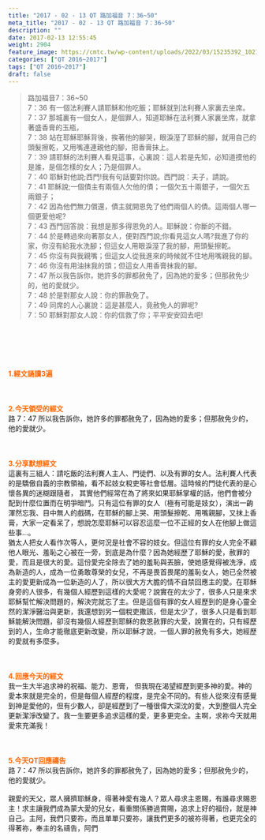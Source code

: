 ```yaml
---
title: "2017 - 02 - 13 QT 路加福音 7：36~50"
meta_title: "2017 - 02 - 13 QT 路加福音 7：36~50"
description: ""
date: 2017-02-13 12:55:45
weight: 2904
feature_image: https://cmtc.tw/wp-content/uploads/2022/03/15235392_10211799862337740_180693556567566654_o-1.webp
categories: ["QT 2016~2017"]
tags: ["QT 2016~2017"]
draft: false
---
```


<blockquote>路加福音7：36~50<br />
7：36 有一個法利賽人請耶穌和他吃飯；耶穌就到法利賽人家裏去坐席。<br />
7：37 那城裏有一個女人，是個罪人，知道耶穌在法利賽人家裏坐席，就拿著盛香膏的玉瓶，<br />
7：38 站在耶穌耶穌背後，挨著他的腳哭，眼淚溼了耶穌的腳，就用自己的頭髮擦乾，又用嘴連連親他的腳，把香膏抹上。<br />
7：39 請耶穌的法利賽人看見這事，心裏說：這人若是先知，必知道摸他的是誰，是個怎樣的女人；乃是個罪人。<br />
7：40 耶穌對他說;西門!我有句話要對你說。西門說：夫子，請說。<br />
7：41 耶穌說;一個債主有兩個人欠他的債；一個欠五十兩銀子，一個欠五兩銀子；<br />
7：42 因為他們無力償還，債主就開恩免了他們兩個人的債。這兩個人哪一個更愛他呢?<br />
7：43 西門回答說：我想是那多得恩免的人。耶穌說：你斷的不錯。<br />
7：44 於是轉過來向著那女人，便對西門說;你看見這女人嗎?我進了你的家，你沒有給我水洗腳；但這女人用眼淚溼了我的腳，用頭髮擦乾。<br />
7：45 你沒有與我親嘴；但這女人從我進來的時候就不住地用嘴親我的腳。<br />
7：46 你沒有用油抹我的頭；但這女人用香膏抹我的腳。<br />
7：47 所以我告訴你，她許多的罪都赦免了，因為她的愛多；但那赦免少的，他的愛就少。<br />
7：48 於是對那女人說：你的罪赦免了。<br />
7：49 同席的人心裏說：這是甚麼人，竟赦免人的罪呢?<br />
7：50 耶穌對那女人說：你的信救了你；平平安安回去吧!</blockquote><br />
&nbsp;<br />
<br />
&nbsp;<br />
<br />
<span style="color: #ff6600;"><strong>1.</strong><strong>經文誦讀3遍</strong></span><br />
<br />
<span style="color: #ff6600;"><strong> </strong></span><br />
<br />
<span style="color: #ff6600;"><strong>2.</strong><strong>今天領受的經文<br />
</strong></span>路 7：47 所以我告訴你，她許多的罪都赦免了，因為她的愛多；但那赦免少的，他的愛就少。<br />
<br />
&nbsp;<br />
<br />
<span style="color: #ff6600;"><strong>3.</strong><strong>分享默想經文<br />
</strong></span>這裏有三組人：請吃飯的法利賽人主人、門徒們、以及有罪的女人。法利賽人代表的是驕傲自義的宗教領袖，看不起妓女稅吏等社會低層。這時候的門徒代表的是心懷各異的迷糊跟隨者， 其實他們經常在為了將來如果耶穌掌權的話，他們會被分配到什麼位置而在明爭暗鬥。只有這位有罪的女人（極有可能是妓女），演出一齣渾然忘我、目中無人的戲碼，在耶穌的腳上哭、用頭髮擦乾、用嘴親腳，又抹上香膏，大家一定看呆了，想說怎麼耶穌可以容忍這麼一位不正經的女人在他腳上做這些事…。<br />
猶太人把女人看作次等人，更何況是社會不容的妓女。但這位有罪的女人完全不顧他人眼光、羞恥之心被在一旁，到底是為什麼？因為她經歷了耶穌的愛，赦罪的愛，而且是很大的愛。這份愛完全除去了她的羞恥與丟臉，使她感覺得被洗淨，成為新造的人，成為一位勇敢尊榮的女兒，不再是畏首畏尾的羞恥女人，她已全然被主的愛更新成為一位新造的人了，所以很大方大膽的情不自禁回應主的愛。在耶穌身旁的人很多，有幾個人經歷到這樣的大愛呢？說實在的太少了，很多人只是來求耶穌幫忙解決問題的，解決完就忘了主。但是這個有罪的女人經歷到的是身心靈全然的潔淨醫治與更新，我還想到另一個稅吏撒該，但是太少了，很多人只是看到耶穌能解決問題，卻沒有幾個人經歷到耶穌的救恩赦罪的大愛，說實在的，只有經歷到的人，生命才能徹底更新改變，所以耶穌才說，一個人罪的赦免有多大，她經歷的愛就有多麼多。<br />
<br />
&nbsp;<br />
<br />
<span style="color: #ff6600;"><strong>4.</strong><strong>回應今天的經文<br />
</strong></span>我一生大半追求神的祝福、能力、恩膏， 但我現在渴望經歷到更多神的愛。神的愛本來就是完全的，但是每個人經歷的程度，是完全不同的。有些人從來沒有感覺到神是愛他的，但有少數人，卻是經歷到了一種很偉大深沈的愛，大到整個人完全更新潔淨改變了。我一生要更多追求這樣的愛，更多更完全。主啊，求祢今天就用愛來充滿我！<br />
<br />
&nbsp;<br />
<br />
<span style="color: #ff6600;"><strong>5.</strong></span><strong><span style="color: #ff6600;">今天QT回應禱告<br />
</span></strong>路 7：47 所以我告訴你，她許多的罪都赦免了，因為她的愛多；但那赦免少的，他的愛就少。<br />
<br />
親愛的天父，眾人擁擠耶穌身，得著神愛有幾人？眾人尋求主恩賜，有誰尋求賜恩主！求主讓我們成為蒙大愛的兒女，看重關係勝過賞賜，追求上好的福份，就是神自己。主阿，我們只要祢，而且單單只要祢，讓我們更多的被祢得著，也更完全的得著祢，奉主的名禱告，阿們<br />
<br />
&nbsp;<br />
<br />
&nbsp;<br />
<br />
&nbsp;<br />
<br />
<strong><span style="color: #ff6600;"> </span></strong>
        